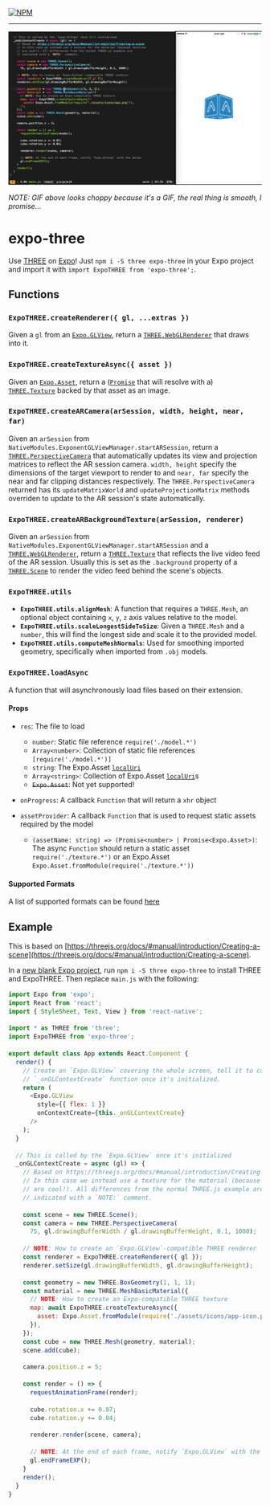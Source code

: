 [![NPM](https://nodei.co/npm/expo-three.png)](https://nodei.co/npm/expo-three/)

---

![demo](examples/simple/demo.gif "demo")

*NOTE: GIF above looks choppy because it's a GIF, the real thing is smooth, I promise...*

# expo-three

Use [THREE](https://threejs.org) on [Expo](https://expo.io)! Just `npm i -S
three expo-three` in your Expo project and import it with `import ExpoTHREE from
'expo-three';`.

## Functions

### `ExpoTHREE.createRenderer({ gl, ...extras })`

Given a `gl` from
an [`Expo.GLView`](https://docs.expo.io/versions/latest/sdk/gl-view.html),
return
a [`THREE.WebGLRenderer`](https://threejs.org/docs/#api/renderers/WebGLRenderer)
that draws into it.

### `ExpoTHREE.createTextureAsync({ asset })`

Given an [`Expo.Asset`](https://docs.expo.io/versions/latest/sdk/asset.html),
return a
([`Promise`](https://developer.mozilla.org/en-US/docs/Web/JavaScript/Reference/Global_Objects/Promise) that
will resolve with
a) [`THREE.Texture`](https://threejs.org/docs/#api/textures/Texture) backed by
that asset as an image.

### `ExpoTHREE.createARCamera(arSession, width, height, near, far)`

Given an `arSession` from
`NativeModules.ExponentGLViewManager.startARSession`, return
a
[`THREE.PerspectiveCamera`](https://threejs.org/docs/#api/cameras/PerspectiveCamera) that
automatically updates its view and projection matrices to reflect the AR session
camera. `width, height` specify the dimensions of the target viewport to render
to and `near, far` specify the near and far clipping distances respectively. The
`THREE.PerspectiveCamera` returned has its `updateMatrixWorld` and
`updateProjectionMatrix` methods overriden to update to the AR session's state
automatically.

### `ExpoTHREE.createARBackgroundTexture(arSession, renderer)`

Given an `arSession` from `NativeModules.ExponentGLViewManager.startARSession`
and a
[`THREE.WebGLRenderer`](https://threejs.org/docs/#api/renderers/WebGLRenderer),
return a [`THREE.Texture`](https://threejs.org/docs/#api/textures/Texture) that
reflects the live video feed of the AR session. Usually this is set as the
`.background` property of a
[`THREE.Scene`](https://threejs.org/docs/#api/scenes/Scene) to render the video
feed behind the scene's objects.


### `ExpoTHREE.utils`

* **`ExpoTHREE.utils.alignMesh`**: A function that requires a `THREE.Mesh`, an optional object containing `x`, `y`, `z` axis values relative to the model.
* **`ExpoTHREE.utils.scaleLongestSideToSize`**: Given a `THREE.Mesh` and a `number`, this will find the longest side and scale it to the provided model.
* **`ExpoTHREE.utils.computeMeshNormals`**: Used for smoothing imported geometry, specifically when imported from `.obj` models.


### `ExpoTHREE.loadAsync`

A function that will asynchronously load files based on their extension.

#### Props

- `res`: The file to load
  - `number`: Static file reference `require('./model.*')`
  - `Array<number>`: Collection of static file references `[require('./model.*')]`
  - `string`: The Expo.Asset [`localUri`](https://docs.expo.io/versions/latest/sdk/asset.html#localuri)
  - `Array<string>`: Collection of Expo.Asset [`localUri`](https://docs.expo.io/versions/latest/sdk/asset.html#localuri)s
  - ~~`Expo.Asset`~~: Not yet supported!

- `onProgress`: A callback `Function` that will return a `xhr` object
- `assetProvider`: A callback `Function` that is used to request static assets required by the model 
  - `(assetName: string) => (Promise<number> | Promise<Expo.Asset>)`: The async `Function` should return a static asset `require('./texture.*')` or an Expo.Asset `Expo.Asset.fromModule(require('./texture.*'))`

#### Supported Formats

A list of supported formats can be found [here](/examples/loader)


## Example

This is based
on
[https://threejs.org/docs/#manual/introduction/Creating-a-scene](https://threejs.org/docs/#manual/introduction/Creating-a-scene).

In
a
[new blank Expo project](https://docs.expo.io/versions/v17.0.0/guides/up-and-running.html),
run `npm i -S three expo-three` to install THREE and ExpoTHREE. Then replace
`main.js` with the following:

```js
import Expo from 'expo';
import React from 'react';
import { StyleSheet, Text, View } from 'react-native';

import * as THREE from 'three';
import ExpoTHREE from 'expo-three';

export default class App extends React.Component {
  render() {
    // Create an `Expo.GLView` covering the whole screen, tell it to call our
    // `_onGLContextCreate` function once it's initialized.
    return (
      <Expo.GLView
        style={{ flex: 1 }}
        onContextCreate={this._onGLContextCreate}
      />
    );
  }

  // This is called by the `Expo.GLView` once it's initialized
  _onGLContextCreate = async (gl) => {
    // Based on https://threejs.org/docs/#manual/introduction/Creating-a-scene
    // In this case we instead use a texture for the material (because textures
    // are cool!). All differences from the normal THREE.js example are
    // indicated with a `NOTE:` comment.

    const scene = new THREE.Scene();
    const camera = new THREE.PerspectiveCamera(
      75, gl.drawingBufferWidth / gl.drawingBufferHeight, 0.1, 1000);

    // NOTE: How to create an `Expo.GLView`-compatible THREE renderer
    const renderer = ExpoTHREE.createRenderer({ gl });
    renderer.setSize(gl.drawingBufferWidth, gl.drawingBufferHeight);

    const geometry = new THREE.BoxGeometry(1, 1, 1);
    const material = new THREE.MeshBasicMaterial({
      // NOTE: How to create an Expo-compatible THREE texture
      map: await ExpoTHREE.createTextureAsync({
        asset: Expo.Asset.fromModule(require('./assets/icons/app-icon.png')),
      }),
    });
    const cube = new THREE.Mesh(geometry, material);
    scene.add(cube);

    camera.position.z = 5;

    const render = () => {
      requestAnimationFrame(render);

      cube.rotation.x += 0.07;
      cube.rotation.y += 0.04;

      renderer.render(scene, camera);

      // NOTE: At the end of each frame, notify `Expo.GLView` with the below
      gl.endFrameEXP();
    }
    render();
  }
}
````
